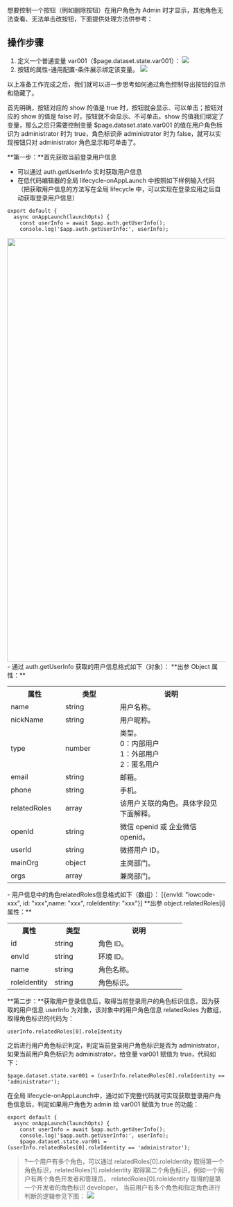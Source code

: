 想要控制一个按钮（例如删除按钮）在用户角色为 Admin 时才显示，其他角色无法查看、无法单击改按钮，下面提供处理方法供参考：

## 操作步骤
1. 定义一个普通变量 var001（$page.dataset.state.var001）：
![](https://qcloudimg.tencent-cloud.cn/raw/a9ff5170caad2b74400647d0fb67a065.jpg)
2. 按钮的属性-通用配置-条件展示绑定该变量。
![](https://qcloudimg.tencent-cloud.cn/raw/b375e8d5a317c8bfb215dc06a1a984fb.png)

以上准备工作完成之后，我们就可以进一步思考如何通过角色控制导出按钮的显示和隐藏了。

首先明确，按钮对应的 show 的值是 true 时，按钮就会显示、可以单击；按钮对应的 show 的值是 false 时，按钮就不会显示、不可单击。show 的值我们绑定了变量，那么之后只需要控制变量 $page.dataset.state.var001 的值在用户角色标识为 administrator 时为 true，角色标识非 administrator 时为 false，就可以实现按钮只对 administrator 角色显示和可单击了。

**第一步：**首先获取当前登录用户信息
- 可以通过 auth.getUserInfo 实时获取用户信息
- 在低代码编辑器的全局 lifecycle-onAppLaunch 中按照如下样例输入代码（把获取用户信息的方法写在全局 lifecycle 中，可以实现在登录应用之后自动获取登录用户信息）
```
export default {
  async onAppLaunch(launchOpts) {
    const userInfo = await $app.auth.getUserInfo();
    console.log('$app.auth.getUserInfo:', userInfo);
```
<img style="width:978px; max-width: inherit;" src="https://qcloudimg.tencent-cloud.cn/raw/67b4d25ee137290fe5100fec6b7f5765.png" />
- 通过 auth.getUserInfo 获取的用户信息格式如下（对象）：
**出参 Object 属性：**
<table>
   <tr>
      <th width="25%" >属性</td>
      <th width="25%" >类型</td>
      <th width="50%" >说明</td>
   </tr>
   <tr>
      <td>name</td>
      <td>string</td>
      <td>用户名称。</td>
   </tr>
   <tr>
      <td>nickName</td>
      <td>string</td>
      <td>用户昵称。</td>
   </tr>
   <tr>
      <td>type</td>
      <td>number</td>
      <td>类型。<br>0：内部用户<br>1：外部用户<br>2：匿名用户</td>
   </tr>
   <tr>
      <td>email</td>
      <td>string</td>
      <td>邮箱。</td>
   </tr>
   <tr>
      <td>phone</td>
      <td>string</td>
      <td>手机。</td>
   </tr>
   <tr>
      <td>relatedRoles</td>
      <td>array</td>
      <td>该用户关联的角色。具体字段见下面解释。</td>
   </tr>
   <tr>
      <td>openId</td>
      <td>string</td>
      <td>微信 openid 或 企业微信 openid。</td>
   </tr>
   <tr>
      <td>userId</td>
      <td>string</td>
      <td>微搭用户 ID。</td>
   </tr>
   <tr>
      <td>mainOrg</td>
      <td>object</td>
      <td>主岗部门。</td>
   </tr>
   <tr>
      <td>orgs</td>
      <td>array</td>
      <td>兼岗部门。</td>
   </tr>
</table>
- 用户信息中的角色relatedRoles信息格式如下（数组）：
 [{envId: "lowcode-xxx", id: "xxx",name: "xxx", roleIdentity: "xxx"}]
**出参 object.relatedRoles[i] 属性：**
<table>
   <tr>
      <th width="25%" >属性</td>
      <th width="25%" >类型</td>
      <th width="50%" >说明</td>
   </tr>
   <tr>
      <td>id</td>
      <td>string</td>
      <td>角色 ID。</td>
   </tr>
   <tr>
      <td>envId</td>
      <td>string</td>
      <td>环境 ID。</td>
   </tr>
   <tr>
      <td>name</td>
      <td>string</td>
      <td>角色名称。</td>
   </tr>
   <tr>
      <td>roleIdentity</td>
      <td>string</td>
      <td>角色标识。</td>
   </tr>
</table>

**第二步：**获取用户登录信息后，取得当前登录用户的角色标识信息，因为获取的用户信息 userInfo 为对象，该对象中的用户角色信息 relatedRoles 为数组，取得角色标识的代码为：
```
userInfo.relatedRoles[0].roleIdentity
```
之后进行用户角色标识判定，判定当前登录用户角色标识是否为 administrator，如果当前用户角色标识为 administrator，给变量 var001 赋值为 true，代码如下：
```
$page.dataset.state.var001 = (userInfo.relatedRoles[0].roleIdentity == 'administrator');
```
在全局 lifecycle-onAppLaunch中，通过如下完整代码就可实现获取登录用户角色信息后，判定如果用户角色为 admin 给 var001 赋值为 true 的功能：
```
export default {
  async onAppLaunch(launchOpts) {
    const userInfo = await $app.auth.getUserInfo();
    console.log('$app.auth.getUserInfo:', userInfo);
    $page.dataset.state.var001 = (userInfo.relatedRoles[0].roleIdentity == 'administrator');
```
 >?一个用户有多个角色，可以通过 relatedRoles[0].roleIdentity 取得第一个角色标识，relatedRoles[1].roleIdentity 取得第二个角色标识，例如一个用户有两个角色开发者和管理员， relatedRoles[0].roleIdentity 取得的是第一个开发者的角色标识 developer。
当前用户有多个角色和指定角色进行判断的逻辑参见下图：
![](https://qcloudimg.tencent-cloud.cn/raw/546e8b31ce053edeb7c2fb50bbe275cb.png)
